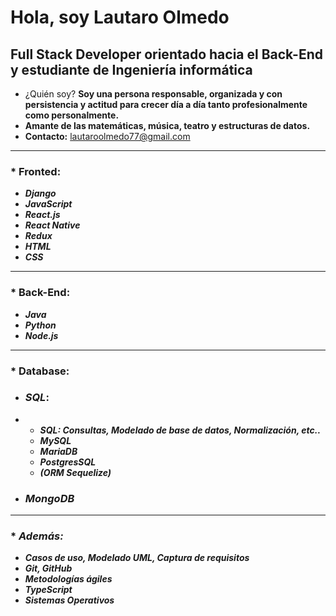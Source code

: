 # Hola, soy Lautaro Olmedo

## Full Stack Developer orientado hacia el Back-End y estudiante de Ingeniería informática

* ¿Quién soy? **Soy una persona responsable, organizada y con persistencia y actitud para crecer día a día tanto profesionalmente como personalmente.**
* **Amante de las matemáticas, música, teatro y estructuras de datos.**
* **Contacto:** [lautaroolmedo77@gmail.com]()

---

### * Fronted:

- **_Django_**
- **_JavaScript_**
- **_React.js_**
- **_React Native_**
- **_Redux_**
- **_HTML_**
- **_CSS_**

---

### * **Back-End**:

- **_Java_**
- **_Python_**
- **_Node.js_**

---

### * **Database:**

- ### **_SQL_**:
- - **_SQL: Consultas, Modelado de base de datos, Normalización, etc.._**
  - **_MySQL_**
  - **_MariaDB_**
  - **_PostgresSQL_**
  - **_(ORM Sequelize)_**
- ### **_MongoDB_**

---

### * **_Además:_**

- **_Casos de uso, Modelado UML, Captura de requisitos_**
- **_Git, GitHub_**
- **_Metodologías ágiles_**
- **_TypeScript_**
- **_Sistemas Operativos_**
